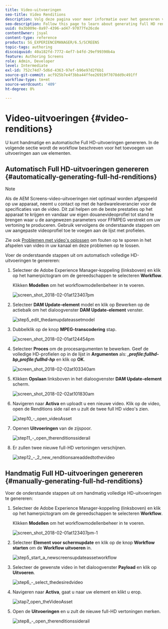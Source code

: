 ```yaml
---
title: Video-uitvoeringen
seo-title: Video Renditions
description: Volg deze pagina voor meer informatie over het genereren van volledige HD-uitvoeringen voor uw project Screens.
seo-description: Follow this page to learn about generating full HD renditions for your Screens project.
uuid: 0a3b009e-8a97-4396-ad47-97077fe26cde
contentOwner: jsyal
content-type: reference
products: SG_EXPERIENCEMANAGER/6.5/SCREENS
topic-tags: authoring
discoiquuid: 40a182fd-7772-4ef7-b4fd-29ef99390b4a
feature: Authoring Screens
role: Admin, Developer
level: Intermediate
exl-id: 752c74d7-5d6d-4363-97ef-b96e97d2f6b1
source-git-commit: acf925b7e4f3bba44ffee26919f7078dd9c491ff
workflow-type: tm+mt
source-wordcount: '409'
ht-degree: 0%

---
```


# Video-uitvoeringen {#video-renditions}

U kunt handmatige en automatische Full HD-uitvoeringen genereren. In de volgende sectie wordt de workflow beschreven voor het toevoegen van uitvoeringen aan uw elementen.

## Automatisch Full HD-uitvoeringen genereren  {#automatically-generating-full-hd-renditions}

>[!NOTE]
>
>Als de AEM Screens-video-uitvoeringen niet optimaal worden afgespeeld op uw apparaat, neemt u contact op met de hardwareleverancier voor de specificaties van de video. Dit zal helpen om de beste prestaties op het apparaat te krijgen en vandaar uw eigen douanevideoprofiel tot stand te brengen waar u de aangewezen parameters voor FFMPEG verstrekt om uw vertoning te produceren. Gebruik vervolgens de onderstaande stappen om uw aangepaste videoprofiel toe te voegen aan de lijst met profielen.
>
>Zie ook [Problemen met video&#39;s oplossen](troubleshoot-videos.md) om fouten op te sporen in het afspelen van video in uw kanaal en deze problemen op te lossen.

Voer de onderstaande stappen uit om automatisch volledige HD-uitvoeringen te genereren:

1. Selecteer de Adobe Experience Manager-koppeling (linksboven) en klik op het hamerpictogram om de gereedschappen te selecteren **Workflow**.

   Klikken **Modellen** om het workflowmodellenbeheer in te voeren.

   ![screen_shot_2018-02-01at123407pm](assets/screen_shot_2018-02-01at123407pm.png)

1. Selecteer **DAM Update-element** model en klik op Bewerken op de actiebalk om het dialoogvenster **DAM Update-element** venster.

   ![step5_edit_thedamupdateassetmodel](assets/step5_-_edit_thedamupdateassetmodel.png)

1. Dubbelklik op de knop **MPEG-transcodering** stap.

   ![screen_shot_2018-02-01at124454pm](assets/screen_shot_2018-02-01at124454pm.png)

1. Selecteer **Proces** om de procesargumenten te bewerken. Geef de volledige HD-profielen op in de lijst in **Argumenten** als: ***,profile:fullhd-bp,profile:fullhd-hp*** en klik op **OK**.

   ![screen_shot_2018-02-02at103340am](assets/screen_shot_2018-02-02at103340am.png)

1. Klikken **Opslaan** linksboven in het dialoogvenster **DAM Update-element** scherm.

   ![screen_shot_2018-02-02at101830am](assets/screen_shot_2018-02-02at101830am.png)

1. Navigeren naar **Activa** en uploadt u een nieuwe video. Klik op de video, open de Renditions side rail en u zult de twee full HD video&#39;s zien.

   ![step10_-_open_videoAsset](assets/step10_-_open_thevideoasset.png)

1. Openen **Uitvoeringen** van de zijspoor.

   ![step11_-_open_therenditionssiderail](assets/step11_-_open_therenditionssiderail.png)

1. Er zullen twee nieuwe full-HD vertoningen verschijnen.

   ![step12_-_2_new_renditionsareaddedtothevideo](assets/step12_-_2_new_renditionsareaddedtothevideo.png)

## Handmatig Full HD-uitvoeringen genereren {#manually-generating-full-hd-renditions}

Voer de onderstaande stappen uit om handmatig volledige HD-uitvoeringen te genereren:

1. Selecteer de Adobe Experience Manager-koppeling (linksboven) en klik op het hamerpictogram om de gereedschappen te selecteren **Workflow**.

   Klikken **Modellen** om het workflowmodellenbeheer in te voeren.

   ![screen_shot_2018-02-01at123407pm-1](assets/screen_shot_2018-02-01at123407pm-1.png)

1. Selecteer **Element voor schermupdate** en klik op de knop **Workflow starten** om de **Workflow uitvoeren** in.

   ![step5_start_a_newscreensupdateassetworkflow](assets/step5_-_start_a_newscreensupdateassetworkflow.png)

1. Selecteer de gewenste video in het dialoogvenster **Payload** en klik op **Uitvoeren**.

   ![step6_-_select_thedesiredvideo](assets/step6_-_select_thedesiredvideo.png)

1. Navigeren naar **Activa**, gaat u naar uw element en klikt u erop.

   ![stap7_open_theVideoAsset](assets/step7_-_open_thevideoasset.png)

1. Open de **Uitvoeringen** en u zult de nieuwe full-HD vertoningen merken.

   ![step8_-_open_therenditionssiderail](assets/step8_-_open_therenditionssiderail.png)
